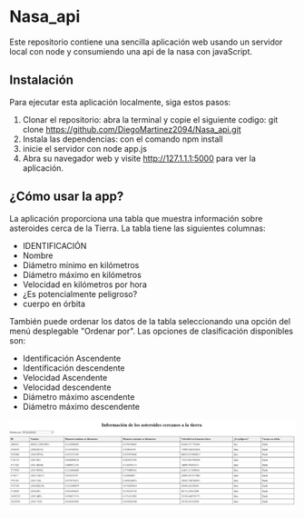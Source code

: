 # Nasa_api

Este repositorio contiene una sencilla aplicación web usando un servidor local con node y consumiendo una api de la nasa con javaScript.

## Instalación

Para ejecutar esta aplicación localmente, siga estos pasos:

1. Clonar el repositorio:  abra la terminal y copie el siguiente codigo: git clone https://github.com/DiegoMartinez2094/Nasa_api.git
2. Instala las dependencias: con el comando npm install
3. inicie el servidor con node app.js
4. Abra su navegador web y visite http://127.1.1.1:5000 para ver la aplicación.

## ¿Cómo usar la app?

La aplicación proporciona una tabla que muestra información sobre asteroides cerca de la Tierra. La tabla tiene las siguientes columnas:

* IDENTIFICACIÓN
* Nombre
* Diámetro mínimo en kilómetros
* Diámetro máximo en kilómetros
* Velocidad en kilómetros por hora
* ¿Es potencialmente peligroso?
* cuerpo en órbita

También puede ordenar los datos de la tabla seleccionando una opción del menú desplegable "Ordenar por". Las opciones de clasificación disponibles son:

* Identificación Ascendente
* Identificación descendente
* Velocidad Ascendente
* Velocidad descendente
* Diámetro máximo ascendente
* Diámetro máximo descendente

![1689041871196](image/README/1689041871196.png)
